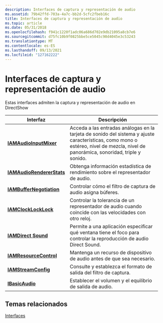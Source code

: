 ```yaml
---
description: Interfaces de captura y representación de audio
ms.assetid: 79b42ffd-703a-4a7c-bb2d-5cfc2fbeb16c
title: Interfaces de captura y representación de audio
ms.topic: article
ms.date: 05/31/2018
ms.openlocfilehash: f941c1220f1adc06a686d702e9db21095a8cb7e6
ms.sourcegitcommit: d75fc10b9f0825bbe5ce5045c90d4045e3c53243
ms.translationtype: MT
ms.contentlocale: es-ES
ms.lasthandoff: 09/13/2021
ms.locfileid: "127162222"
---
```

# <a name="audio-capture-and-rendering-interfaces"></a>Interfaces de captura y representación de audio

Estas interfaces admiten la captura y representación de audio en DirectShow



| Interfaz                                              | Descripción                                                                                                                                               |
|--------------------------------------------------------|-----------------------------------------------------------------------------------------------------------------------------------------------------------|
| [**IAMAudioInputMixer**](/windows/desktop/api/Strmif/nn-strmif-iamaudioinputmixer)       | Acceda a las entradas análogas en la tarjeta de sonido del sistema y ajuste características, como mono o estéreo, nivel de mezcla, nivel de panorámica, sonoridad, triple y sonido. |
| [**IAMAudioRendererStats**](/windows/desktop/api/Strmif/nn-strmif-iamaudiorendererstats) | Obtenga información estadística de rendimiento sobre el representador de audio.                                                                                          |
| [**IAMBufferNegotiation**](/windows/desktop/api/Strmif/nn-strmif-iambuffernegotiation)   | Controlar cómo el filtro de captura de audio asigna búferes.                                                                                                   |
| [**IAMClockLockLock**](/windows/desktop/api/Strmif/nn-strmif-iamclockslave)                 | Controlar la tolerancia de un representador de audio cuando coincide con las velocidades con otro reloj.                                                                      |
| [**IAMDirect Sound**](/previous-versions/windows/desktop/api/Amaudio/nn-amaudio-iamdirectsound)               | Permite a una aplicación especificar qué ventana tiene el foco para controlar la reproducción de audio Direct Sound.                                                      |
| [**IAMResourceControl**](/windows/desktop/api/Strmif/nn-strmif-iamresourcecontrol)       | Mantenga un recurso de dispositivo de audio antes de que sea necesario.                                                                                                        |
| [**IAMStreamConfig**](/windows/desktop/api/Strmif/nn-strmif-iamstreamconfig)             | Consulte y establezca el formato de salida del filtro de captura.                                                                                                         |
| [**IBasicAudio**](/windows/desktop/api/Control/nn-control-ibasicaudio)                     | Establecer el volumen y el equilibrio de salida de audio.                                                                                                                      |



 

## <a name="related-topics"></a>Temas relacionados

<dl> <dt>

[Interfaces](interfaces.md)
</dt> </dl>

 

 



